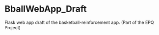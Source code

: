 # BballWebApp_Draft
 Flask web app draft of the basketball-reinforcement app. (Part of the EPQ Project)
